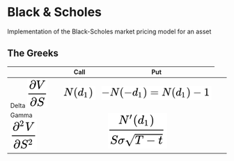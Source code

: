 # Black & Scholes
Implementation of the Black-Scholes market pricing model for an asset


## The Greeks
|| Call | Put |
|-|-|-|
Delta <img src="./images/delta_genform.svg" />| <img src="./images/delta_callform.svg" /> | <img src="./images/delta_putform.svg" />|
Gamma <img src="./images/gamma_genform.svg" /> <td colspan=2 align="center"><img src="./images/gamma.svg" /></td>|
